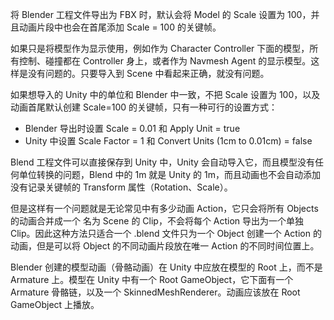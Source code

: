 将 Blender 工程文件导出为 FBX 时，默认会将 Model 的 Scale 设置为 100，并且动画片段中也会在首尾添加 Scale = 100 的关键帧。

如果只是将模型作为显示使用，例如作为 Character Controller 下面的模型，所有控制、碰撞都在 Controller 身上，或者作为 Navmesh Agent 的显示模型。这样是没有问题的。只要导入到 Scene 中看起来正确，就没有问题。

如果想导入的 Unity 中的单位和 Blender 中一致，不把 Scale 设置为 100，以及动画首尾默认创建 Scale=100 的关键帧，只有一种可行的设置方式：

- Blender 导出时设置 Scale = 0.01 和 Apply Unit = true
- Unity 中设置 Scale Factor = 1 和 Convert Units (1cm to 0.01cm) = false

Blend 工程文件可以直接保存到 Unity 中，Unity 会自动导入它，而且模型没有任何单位转换的问题，Blend 中的 1m 就是 Unity 的 1m，而且动画也不会自动添加没有记录关键帧的 Transform 属性（Rotation、Scale）。

但是这样有一个问题就是无论常见中有多少动画 Action，它只会将所有 Objects 的动画合并成一个 名为 Scene 的 Clip，不会将每个 Action 导出为一个单独 Clip。因此这种方法只适合一个 .blend 文件只为一个 Object 创建一个 Action 的动画，但是可以将 Object 的不同动画片段放在唯一 Action 的不同时间位置上。

Blender 创建的模型动画（骨骼动画）在 Unity 中应放在模型的 Root 上，而不是 Armature 上。模型在 Unity 中有一个 Root GameObject，它下面有一个 Armature 骨骼链，以及一个 SkinnedMeshRenderer。动画应该放在 Root GameObject 上播放。
